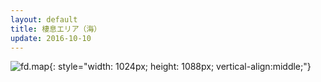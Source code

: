 ```yaml
---
layout: default
title: 棲息エリア（海）
update: 2016-10-10
---
```


![fd.map](http://drive.google.com/uc?export=view&id=0B-YHzIYC8HPdVWEzSEFkRHlkMEU){: style="width: 1024px; height: 1088px; vertical-align:middle;"}
